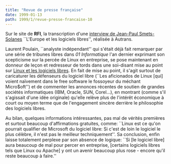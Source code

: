 ```yaml
---
title: "Revue de presse française"
date: 1999-01-13
path: 1999/1/revue-presse-francaise-10
---
```


<P>
Sur le site de <B>RFI</B>, la transcription d'une <A HREF="http://www.rfi.fr/Kiosque/Mfi/Autrans/vendredi/fiches/fiche35.htm">interview de Jean-Paul Smets-Solanes</A> ``L'Europe et les logiciels libres'', réalisée à Autrans.
</P>

<P>
Laurent Poulain, ``analyste indépendant'' qui s'était déjà
fait remarquer par une série de tribunes libres dans <EM>01
Informatique</EM> l'an dernier exprimant son scepticisme sur la
percée de Linux en entreprise, se pose maintenant en donneur de
leçon et redresseur de tords dans une soi-disant mise au point sur
<A HREF="http://www.ldh.org/Dossiers/Humeur/linux.html">Linux et les
logiciels libres</A>. En fait de mise au point, il s'agit surtout
de caricaturer les défenseurs du logiciel libre (``Les aficionados
de Linux [qui] voient naïvement dans le free software le fossoyeur du
méchant Micro$oft'') et de commenter les annonces récentes de soutien de
grandes sociétés informatiques (IBM, Oracle, SUN, Corel...), en montrant
(comme s'il s'agissait d'une idée originale) qu'elle relève plus de l'intérêt
économique à court ou moyen terme que de l'engagement sincère derrière
le philosophie des logiciels libres.
</P>

<P>
Au bilan, quelques informations intéressantes, pas mal de vérités
premières et surtout beaucoup d'affirmations gratuites, comme: ``Linux
est ce qu'on pourrait qualifier de Microsoft du logiciel libre: Si
c'est de loin le logiciel le plus célèbre, il n'est pas le meilleur
techniquement''.  Sa conclusion, enfin laisse totalement perplexe par
son absence de logique: ``Si [le logiciel libre] aura beaucoup de mal
pour percer en entreprise, [certains logiciels libres tels que Linux ou
Apache] y ont un avenir beaucoup plus rose - encore qu'il reste beaucoup
à faire.''
</P>


